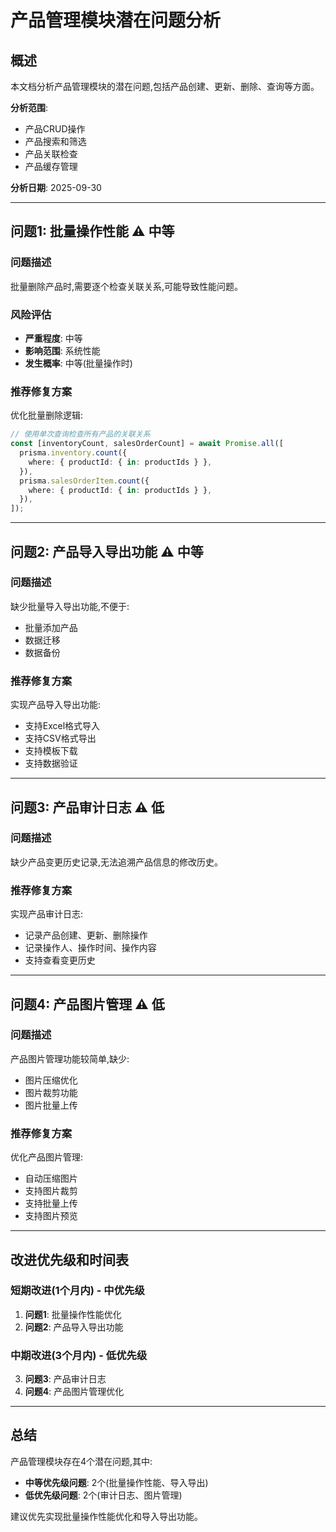# 产品管理模块潜在问题分析

## 概述

本文档分析产品管理模块的潜在问题,包括产品创建、更新、删除、查询等方面。

**分析范围**:
- 产品CRUD操作
- 产品搜索和筛选
- 产品关联检查
- 产品缓存管理

**分析日期**: 2025-09-30

---

## 问题1: 批量操作性能 ⚠️ 中等

### 问题描述

批量删除产品时,需要逐个检查关联关系,可能导致性能问题。

### 风险评估

- **严重程度**: 中等
- **影响范围**: 系统性能
- **发生概率**: 中等(批量操作时)

### 推荐修复方案

优化批量删除逻辑:
```typescript
// 使用单次查询检查所有产品的关联关系
const [inventoryCount, salesOrderCount] = await Promise.all([
  prisma.inventory.count({
    where: { productId: { in: productIds } },
  }),
  prisma.salesOrderItem.count({
    where: { productId: { in: productIds } },
  }),
]);
```

---

## 问题2: 产品导入导出功能 ⚠️ 中等

### 问题描述

缺少批量导入导出功能,不便于:
- 批量添加产品
- 数据迁移
- 数据备份

### 推荐修复方案

实现产品导入导出功能:
- 支持Excel格式导入
- 支持CSV格式导出
- 支持模板下载
- 支持数据验证

---

## 问题3: 产品审计日志 ⚠️ 低

### 问题描述

缺少产品变更历史记录,无法追溯产品信息的修改历史。

### 推荐修复方案

实现产品审计日志:
- 记录产品创建、更新、删除操作
- 记录操作人、操作时间、操作内容
- 支持查看变更历史

---

## 问题4: 产品图片管理 ⚠️ 低

### 问题描述

产品图片管理功能较简单,缺少:
- 图片压缩优化
- 图片裁剪功能
- 图片批量上传

### 推荐修复方案

优化产品图片管理:
- 自动压缩图片
- 支持图片裁剪
- 支持批量上传
- 支持图片预览

---

## 改进优先级和时间表

### 短期改进(1个月内) - 中优先级

1. **问题1**: 批量操作性能优化
2. **问题2**: 产品导入导出功能

### 中期改进(3个月内) - 低优先级

3. **问题3**: 产品审计日志
4. **问题4**: 产品图片管理优化

---

## 总结

产品管理模块存在4个潜在问题,其中:
- **中等优先级问题**: 2个(批量操作性能、导入导出)
- **低优先级问题**: 2个(审计日志、图片管理)

建议优先实现批量操作性能优化和导入导出功能。

